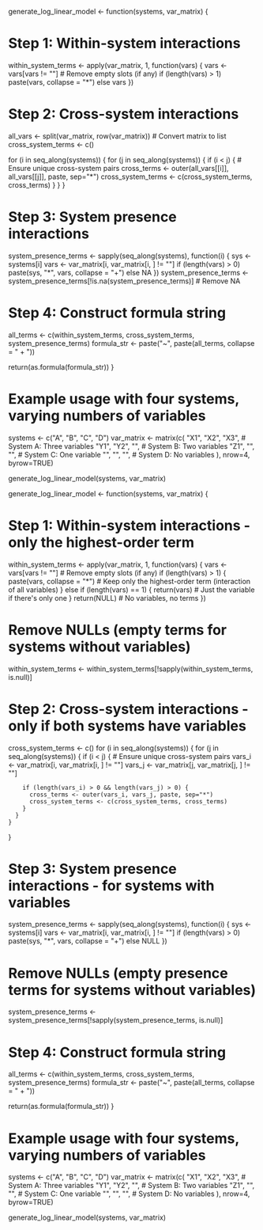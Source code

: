 generate_log_linear_model <- function(systems, var_matrix) {
  # Step 1: Within-system interactions
  within_system_terms <- apply(var_matrix, 1, function(vars) {
    vars <- vars[vars != ""]  # Remove empty slots (if any)
    if (length(vars) > 1) paste(vars, collapse = "*") else vars
  })
  
  # Step 2: Cross-system interactions
  all_vars <- split(var_matrix, row(var_matrix))  # Convert matrix to list
  cross_system_terms <- c()
  
  for (i in seq_along(systems)) {
    for (j in seq_along(systems)) {
      if (i < j) {  # Ensure unique cross-system pairs
        cross_terms <- outer(all_vars[[i]], all_vars[[j]], paste, sep="*")
        cross_system_terms <- c(cross_system_terms, cross_terms)
      }
    }
  }

  # Step 3: System presence interactions
  system_presence_terms <- sapply(seq_along(systems), function(i) {
    sys <- systems[i]
    vars <- var_matrix[i, var_matrix[i, ] != ""]
    if (length(vars) > 0) paste(sys, "*", vars, collapse = "+") else NA
  })
  system_presence_terms <- system_presence_terms[!is.na(system_presence_terms)]  # Remove NA

  # Step 4: Construct formula string
  all_terms <- c(within_system_terms, cross_system_terms, system_presence_terms)
  formula_str <- paste("~", paste(all_terms, collapse = " + "))

  return(as.formula(formula_str))
}

# Example usage with four systems, varying numbers of variables
systems <- c("A", "B", "C", "D")
var_matrix <- matrix(c(
  "X1", "X2", "X3",  # System A: Three variables
  "Y1", "Y2", "",    # System B: Two variables
  "Z1", "", "",     # System C: One variable
  "", "", "",      # System D: No variables
), nrow=4, byrow=TRUE)

generate_log_linear_model(systems, var_matrix)





generate_log_linear_model <- function(systems, var_matrix) {
  # Step 1: Within-system interactions - only the highest-order term
  within_system_terms <- apply(var_matrix, 1, function(vars) {
    vars <- vars[vars != ""]  # Remove empty slots (if any)
    if (length(vars) > 1) {
      paste(vars, collapse = "*")  # Keep only the highest-order term (interaction of all variables)
    } else if (length(vars) == 1) {
      return(vars)  # Just the variable if there's only one
    }
    return(NULL)  # No variables, no terms
  })
  
  # Remove NULLs (empty terms for systems without variables)
  within_system_terms <- within_system_terms[!sapply(within_system_terms, is.null)]

  # Step 2: Cross-system interactions - only if both systems have variables
  cross_system_terms <- c()
  for (i in seq_along(systems)) {
    for (j in seq_along(systems)) {
      if (i < j) {  # Ensure unique cross-system pairs
        vars_i <- var_matrix[i, var_matrix[i, ] != ""]
        vars_j <- var_matrix[j, var_matrix[j, ] != ""]
        
        if (length(vars_i) > 0 && length(vars_j) > 0) {
          cross_terms <- outer(vars_i, vars_j, paste, sep="*")
          cross_system_terms <- c(cross_system_terms, cross_terms)
        }
      }
    }
  }

  # Step 3: System presence interactions - for systems with variables
  system_presence_terms <- sapply(seq_along(systems), function(i) {
    sys <- systems[i]
    vars <- var_matrix[i, var_matrix[i, ] != ""]
    if (length(vars) > 0) paste(sys, "*", vars, collapse = "+") else NULL
  })
  
  # Remove NULLs (empty presence terms for systems without variables)
  system_presence_terms <- system_presence_terms[!sapply(system_presence_terms, is.null)]

  # Step 4: Construct formula string
  all_terms <- c(within_system_terms, cross_system_terms, system_presence_terms)
  formula_str <- paste("~", paste(all_terms, collapse = " + "))

  return(as.formula(formula_str))
}

# Example usage with four systems, varying numbers of variables
systems <- c("A", "B", "C", "D")
var_matrix <- matrix(c(
  "X1", "X2", "X3",  # System A: Three variables
  "Y1", "Y2", "",    # System B: Two variables
  "Z1", "", "",     # System C: One variable
  "", "", "",      # System D: No variables
), nrow=4, byrow=TRUE)

generate_log_linear_model(systems, var_matrix)

